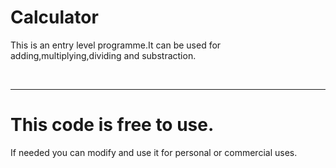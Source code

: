 # Calculator
<p>This is an entry level programme.It can be used for adding,multiplying,dividing and substraction. </p> <br> <hr>

# This code is free to use.

<p>If needed you can modify and use it for personal or commercial uses.</p>

